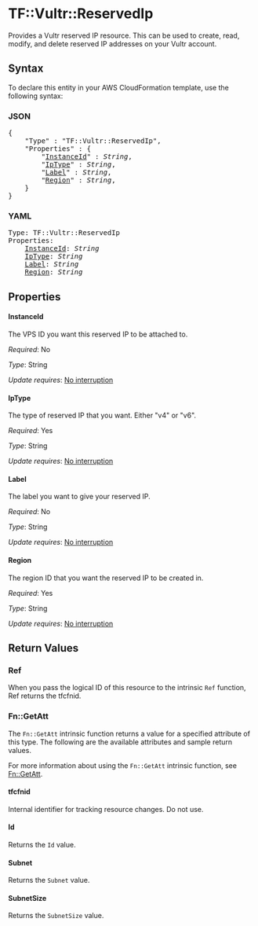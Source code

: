 # TF::Vultr::ReservedIp

Provides a Vultr reserved IP resource. This can be used to create, read, modify, and delete reserved IP addresses on your Vultr account.

## Syntax

To declare this entity in your AWS CloudFormation template, use the following syntax:

### JSON

<pre>
{
    "Type" : "TF::Vultr::ReservedIp",
    "Properties" : {
        "<a href="#instanceid" title="InstanceId">InstanceId</a>" : <i>String</i>,
        "<a href="#iptype" title="IpType">IpType</a>" : <i>String</i>,
        "<a href="#label" title="Label">Label</a>" : <i>String</i>,
        "<a href="#region" title="Region">Region</a>" : <i>String</i>,
    }
}
</pre>

### YAML

<pre>
Type: TF::Vultr::ReservedIp
Properties:
    <a href="#instanceid" title="InstanceId">InstanceId</a>: <i>String</i>
    <a href="#iptype" title="IpType">IpType</a>: <i>String</i>
    <a href="#label" title="Label">Label</a>: <i>String</i>
    <a href="#region" title="Region">Region</a>: <i>String</i>
</pre>

## Properties

#### InstanceId

The VPS ID you want this reserved IP to be attached to.

_Required_: No

_Type_: String

_Update requires_: [No interruption](https://docs.aws.amazon.com/AWSCloudFormation/latest/UserGuide/using-cfn-updating-stacks-update-behaviors.html#update-no-interrupt)

#### IpType

The type of reserved IP that you want. Either "v4" or "v6".

_Required_: Yes

_Type_: String

_Update requires_: [No interruption](https://docs.aws.amazon.com/AWSCloudFormation/latest/UserGuide/using-cfn-updating-stacks-update-behaviors.html#update-no-interrupt)

#### Label

The label you want to give your reserved IP.

_Required_: No

_Type_: String

_Update requires_: [No interruption](https://docs.aws.amazon.com/AWSCloudFormation/latest/UserGuide/using-cfn-updating-stacks-update-behaviors.html#update-no-interrupt)

#### Region

The region ID that you want the reserved IP to be created in.

_Required_: Yes

_Type_: String

_Update requires_: [No interruption](https://docs.aws.amazon.com/AWSCloudFormation/latest/UserGuide/using-cfn-updating-stacks-update-behaviors.html#update-no-interrupt)

## Return Values

### Ref

When you pass the logical ID of this resource to the intrinsic `Ref` function, Ref returns the tfcfnid.

### Fn::GetAtt

The `Fn::GetAtt` intrinsic function returns a value for a specified attribute of this type. The following are the available attributes and sample return values.

For more information about using the `Fn::GetAtt` intrinsic function, see [Fn::GetAtt](https://docs.aws.amazon.com/AWSCloudFormation/latest/UserGuide/intrinsic-function-reference-getatt.html).

#### tfcfnid

Internal identifier for tracking resource changes. Do not use.

#### Id

Returns the <code>Id</code> value.

#### Subnet

Returns the <code>Subnet</code> value.

#### SubnetSize

Returns the <code>SubnetSize</code> value.

